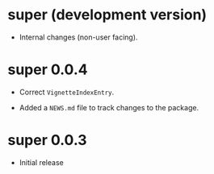 # super (development version)

* Internal changes (non-user facing).

# super 0.0.4

* Correct `VignetteIndexEntry`.

* Added a `NEWS.md` file to track changes to the package.

# super 0.0.3

* Initial release

